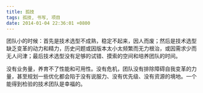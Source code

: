 ```yaml
---
title: 孤技
tags: 孤技, 书写, 项目
date: 2014-01-04 22:36:01 +0800
---
```



团队小的时候：首先是技术选型不成熟，稳定不起来，因人而废；然后是技术选型缺乏变革的动力和精力，历史问题或因版本太小太频繁而无力根治，或因需求少而无人问津；最后技术选型没有足够的试错、摸索的空间和培养团队的时间。

没有业务量，养育不了性能和可用性。没有危机，团队没有排除障碍自我变革的力量，甚至规划一些优化都会陷于没有说服力、没有优先级、没有资源的境地。一个能得到检验的技术团队是幸福的。

